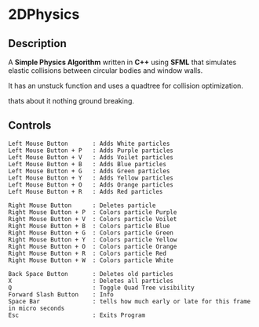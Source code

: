 # 2DPhysics
## Description
A **Simple Physics Algorithm** written in **C++** using **SFML** that simulates elastic collisions between circular bodies and window walls.

It has an unstuck function and uses a quadtree for collision optimization.

thats about it nothing ground breaking.

## Controls

    Left Mouse Button       : Adds White particles
    Left Mouse Button + P   : Adds Purple particles
    Left Mouse Button + V   : Adds Voilet particles
    Left Mouse Button + B   : Adds Blue particles
    Left Mouse Button + G   : Adds Green particles
    Left Mouse Button + Y   : Adds Yellow particles
    Left Mouse Button + O   : Adds Orange particles
    Left Mouse Button + R   : Adds Red particles

    Right Mouse Button      : Deletes particle
    Right Mouse Button + P  : Colors particle Purple
    Right Mouse Button + V  : Colors particle Voilet
    Right Mouse Button + B  : Colors particle Blue
    Right Mouse Button + G  : Colors particle Green
    Right Mouse Button + Y  : Colors particle Yellow
    Right Mouse Button + O  : Colors particle Orange
    Right Mouse Button + R  : Colors particle Red
    Right Mouse Button + W  : Colors particle White

    Back Space Button       : Deletes old particles
    X                       : Deletes all particles
    Q                       : Toggle Quad Tree visibility
    Forward Slash Button    : Info
    Space Bar               : tells how much early or late for this frame in micro seconds
    Esc                     : Exits Program
